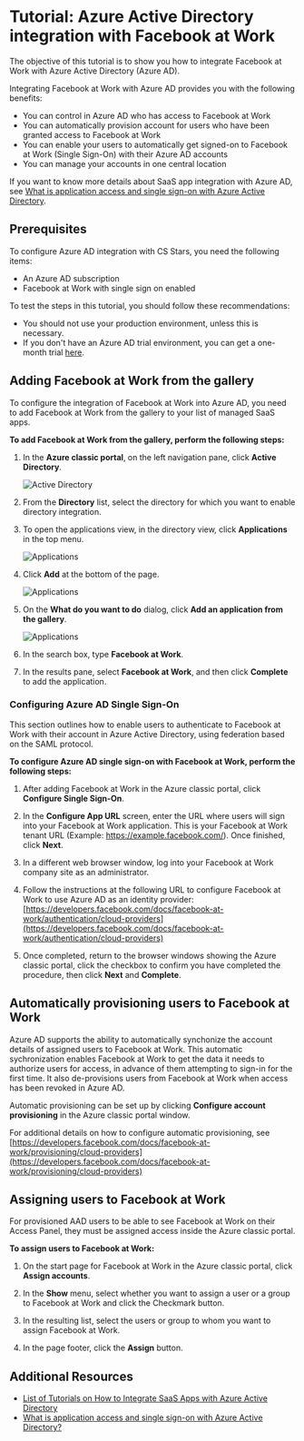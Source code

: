 <properties
    pageTitle="Tutorial: Azure Active Directory integration with Facebook at Work | Microsoft Azure"
    description="Learn how to configure single sign-on between Azure Active Directory and Facebook at Work."
    services="active-directory"
    documentationCenter=""
    authors="asmalser-msft"
    manager="femila"
    editor=""/>

<tags
    ms.service="active-directory"
    ms.workload="identity"
    ms.tgt_pltfrm="na"
    ms.devlang="na"
    ms.topic="article"
    ms.date="04/26/2016"
    ms.author="asmalser"/>


# <a name="tutorial-azure-active-directory-integration-with-facebook-at-work"></a>Tutorial: Azure Active Directory integration with Facebook at Work

The objective of this tutorial is to show you how to integrate Facebook at Work with Azure Active Directory (Azure AD).

Integrating Facebook at Work with Azure AD provides you with the following benefits: 

- You can control in Azure AD who has access to Facebook at Work 
- You can automatically provision account for users who have been granted access to Facebook at Work
- You can enable your users to automatically get signed-on to Facebook at Work (Single Sign-On) with their Azure AD accounts
- You can manage your accounts in one central location 

If you want to know more details about SaaS app integration with Azure AD, see [What is application access and single sign-on with Azure Active Directory](active-directory-appssoaccess-whatis.md).


## <a name="prerequisites"></a>Prerequisites 

To configure Azure AD integration with CS Stars, you need the following items:

- An Azure AD subscription
- Facebook at Work with single sign on enabled

To test the steps in this tutorial, you should follow these recommendations:

- You should not use your production environment, unless this is necessary.
- If you don't have an Azure AD trial environment, you can get a one-month trial [here](https://azure.microsoft.com/pricing/free-trial/). 


## <a name="adding-facebook-at-work-from-the-gallery"></a>Adding Facebook at Work from the gallery
To configure the integration of Facebook at Work into Azure AD, you need to add Facebook at Work from the gallery to your list of managed SaaS apps.

**To add Facebook at Work from the gallery, perform the following steps:**

1. In the **Azure classic portal**, on the left navigation pane, click **Active Directory**. 

    ![Active Directory][1]

2. From the **Directory** list, select the directory for which you want to enable directory integration.

3. To open the applications view, in the directory view, click **Applications** in the top menu.

    ![Applications][2]

4. Click **Add** at the bottom of the page.
    
    ![Applications][3]

5. On the **What do you want to do** dialog, click **Add an application from the gallery**.

    ![Applications][4]

6. In the search box, type **Facebook at Work**.

7. In the results pane, select **Facebook at Work**, and then click **Complete** to add the application.


### <a name="configuring-azure-ad-single-sign-on"></a>Configuring Azure AD Single Sign-On

This section outlines how to enable users to authenticate to Facebook at Work with their account in Azure Active Directory, using federation based on the SAML protocol.

**To configure Azure AD single sign-on with Facebook at Work, perform the following steps:**

1.  After adding Facebook at Work in the Azure classic portal, click **Configure Single Sign-On**.

2.  In the **Configure App URL** screen, enter the URL where users will sign into your Facebook at Work application. This is your Facebook at Work tenant URL (Example: https://example.facebook.com/). Once finished, click **Next**.

3.  In a different web browser window, log into your Facebook at Work company site as an administrator.

4. Follow the instructions at the following URL to configure Facebook at Work to use Azure AD as an identity provider: [https://developers.facebook.com/docs/facebook-at-work/authentication/cloud-providers](https://developers.facebook.com/docs/facebook-at-work/authentication/cloud-providers)

5.  Once completed, return to the browser windows showing the Azure classic portal, click the checkbox to confirm you have completed the procedure, then click **Next** and **Complete**.


## <a name="automatically-provisioning-users-to-facebook-at-work"></a>Automatically provisioning users to Facebook at Work

Azure AD supports the ability to automatically synchonize the account details of assigned users to Facebook at Work. This automatic sychronization enables Facebook at Work to get the data it needs to authorize users for access, in advance of them attempting to sign-in for the first time. It also de-provisions users from Facebook at Work when access has been revoked in Azure AD.

Automatic provisioning can be set up by clicking **Configure account provisioning** in the Azure classic portal window.

For additional details on how to configure automatic provisioning, see [https://developers.facebook.com/docs/facebook-at-work/provisioning/cloud-providers](https://developers.facebook.com/docs/facebook-at-work/provisioning/cloud-providers)


## <a name="assigning-users-to-facebook-at-work"></a>Assigning users to Facebook at Work

For provisioned AAD users to be able to see Facebook at Work on their Access Panel, they must be assigned access inside the Azure classic portal.

**To assign users to Facebook at Work:**

1.  On the start page for Facebook at Work in the Azure classic portal, click **Assign accounts**.

2.  In the **Show** menu, select whether you want to assign a user or a group to Facebook at Work and click the Checkmark button.

3.  In the resulting list, select the users or group to whom you want to assign Facebook at Work.

4.  In the page footer, click the **Assign** button.


## <a name="additional-resources"></a>Additional Resources

* [List of Tutorials on How to Integrate SaaS Apps with Azure Active Directory](active-directory-saas-tutorial-list.md)
* [What is application access and single sign-on with Azure Active Directory?](active-directory-appssoaccess-whatis.md)

<!--Image references-->
[1]: ./media/active-directory-saas-cs-stars-tutorial/tutorial_general_01.png
[2]: ./media/active-directory-saas-cs-stars-tutorial/tutorial_general_02.png
[3]: ./media/active-directory-saas-cs-stars-tutorial/tutorial_general_03.png
[4]: ./media/active-directory-saas-cs-stars-tutorial/tutorial_general_04.png




